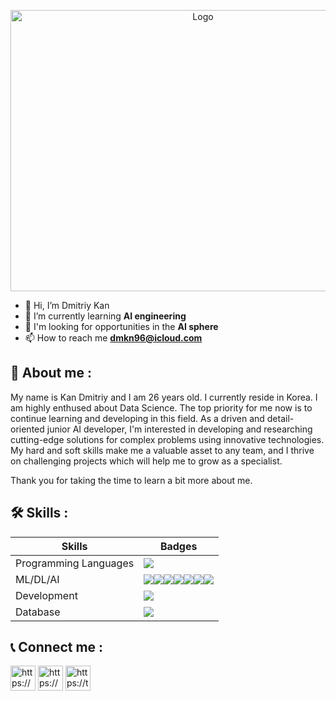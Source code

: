 <p align="center">
    <img src="https://media3.giphy.com/media/v1.Y2lkPTc5MGI3NjExNzEwYTEzNTA3YTU5NzY2NjA2NzFlZmJmYTQ3ODM2YjNjZTNmOGZkOCZjdD1z/juua9i2c2fA0AIp2iq/giphy.gif" alt="Logo" width="600" height="450">
 </p>
 
- 👋 Hi, I’m Dmitriy Kan 
- 🌱 I’m currently learning **AI engineering**
- 👯 I'm looking for opportunities in the **AI sphere**
- 📫 How to reach me **dmkn96@icloud.com**
 
## 💬 About me :
My name is Kan Dmitriy and I am 26 years old. I currently reside in Korea.
I am highly enthused about Data Science. The top priority for me now is to continue learning and developing in this field. As a driven and detail-oriented junior AI developer, I'm interested in developing and researching cutting-edge solutions for complex problems using innovative technologies. My hard and soft skills make me a valuable asset to any team, and I thrive on challenging projects which will help me to grow as a specialist.

Thank you for taking the time to learn a bit more about me.

## 🛠 Skills :

| Skills             | Badges                                                                |
| ----------------- | ------------------------------------------------------------------ |
| Programming Languages | <img src="https://img.shields.io/badge/python-3670A0?style=for-the-badge&logo=python&logoColor=ffdd54"> |
| ML/DL/AI |  <img src="https://img.shields.io/badge/Keras-%23D00000.svg?style=for-the-badge&logo=Keras&logoColor=white"><img src="https://img.shields.io/badge/Matplotlib-%23ffffff.svg?style=for-the-badge&logo=Matplotlib&logoColor=black"><img src="https://img.shields.io/badge/numpy-%23013243.svg?style=for-the-badge&logo=numpy&logoColor=white"><img src="https://img.shields.io/badge/pandas-%23150458.svg?style=for-the-badge&logo=pandas&logoColor=white"><img src="https://img.shields.io/badge/scikit--learn-%23F7931E.svg?style=for-the-badge&logo=scikit-learn&logoColor=white"><img src="https://img.shields.io/badge/SciPy-%230C55A5.svg?style=for-the-badge&logo=scipy&logoColor=white"><img src="https://img.shields.io/badge/TensorFlow-%23FF6F00.svg?style=for-the-badge&logo=TensorFlow&logoColor=white"> |
| Development | <img src="https://img.shields.io/badge/flask-%23000.svg?style=for-the-badge&logo=flask&logoColor=white"> |
| Database | <img src="https://img.shields.io/badge/mysql-%2300f.svg?style=for-the-badge&logo=mysql&logoColor=white"> |

## 📞 Connect me :
<p align="left">
<a href="https://linkedin.com/in/dmkn96" target="blank"><img align="center" src="https://raw.githubusercontent.com/rahuldkjain/github-profile-readme-generator/master/src/images/icons/Social/linked-in-alt.svg" alt="https://www.linkedin.com/in/dmkn96/" height="40" width="40" /></a>
<a href="https://www.facebook.com/100073404865386" target="blank"><img align="center" src="https://raw.githubusercontent.com/rahuldkjain/github-profile-readme-generator/master/src/images/icons/Social/facebook.svg" alt="https://www.facebook.com/profile.php?id=100073404865386&mibextid=zbwkwl" height="40" width="40" /></a>
<a href="https://t.me/dmkn96" target="blank"><img align="center" src="https://upload.wikimedia.org/wikipedia/commons/thumb/8/83/Telegram_2019_Logo.svg/1200px-Telegram_2019_Logo.svg.png" alt="https://t.me/dmkn96" height="40" width="40" /></a>
</p>
